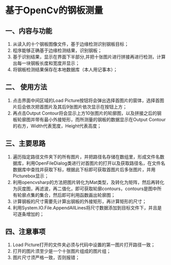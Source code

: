 # 基于OpenCv的钢板测量

## 一、内容与功能
1. 从读入的十个钢板图像文件，基于边缘检测识别钢板目标；
2. 程序能够正确基于边缘检测结果，识别钢板；
3. 基于识别结果，显示在界面下半部分,并把十张图片进行拼接再进行检测，计算出每一块钢板长度和宽度并显示；
4. 将钢板检测结果保存在本地数据库（本人用记事本）；

## 二、 使用方法
1. 点击界面中间区域的Load Picture按钮将会弹出选择首图片的窗体，选择首图片后会依次把首图片及其后9张图片依次显示在按钮上方；
2. 再点击Output Contour将会显示上方10张图片的轮廓图，以及拼接之后的钢板轮廓图并带有最小外接矩形，而所测量的钢板的数据显示在Output Contour的右方，Width代表宽度，Height代表高度；

## 三、主要思路
1. 遍历指定路径文件夹下的所有图片，并把路径名存储在数组里，形成文件名数据库，利用OpenFileDialog类进行对首图片的打开以及获取路径名，在文件名数据库中查找并获取下标，根据此下标即可获取首图片后多张图片，并用Picturebox显示；
2. 利用opencvsharp的方法把图片转化为Mat类型，及转化为矩阵，然后再转化为灰度图，再滤波，再二值化，即可获取轮廓contours，contours是图中所有轮廓点集的集合，然后即可利用函数画出轮廓图；
3. 计算钢板的尺寸需要先计算出钢板的外接矩形，再计算矩形的尺寸；
4. 利用System.IO.File.AppendAllLines将尺寸数据添加到目标文件下，并且是可逐条增加的；

## 四、注意事项
1. Load Picture打开的文件夹必须与代码中设置的第一图片打开路径一致；
2. 打开的图片须至少是一个十张图片组成的图片组；
3. 图片尺寸须严格一致，否则报错；
